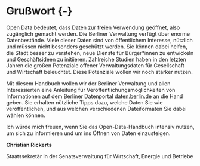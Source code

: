 # Grußwort {-}

Open Data bedeutet, dass Daten zur freien Verwendung geöffnet, also zugänglich gemacht werden.
Die Berliner Verwaltung verfügt über enorme Datenbestände.
Viele dieser Daten sind von öffentlichem Interesse, nützlich und müssen nicht besonders geschützt werden.
Sie können dabei helfen, die Stadt besser zu verstehen, neue Dienste für Bürger\*innen zu entwickeln und Geschäftsideen zu initiieren.
Zahlreiche Studien haben in den letzten Jahren die großen Potenziale offener Verwaltungsdaten für Gesellschaft und Wirtschaft beleuchtet.
Diese Potenziale wollen wir noch stärker nutzen.

Mit diesem Handbuch wollen wir der Berliner Verwaltung und allen Interessierten eine Anleitung für Veröffentlichungsmöglichkeiten von Informationen auf dem Berliner Datenportal [daten.berlin.de](https://daten.berlin.de) an die Hand geben.
Sie erhalten nützliche Tipps dazu, welche Daten Sie wie veröffentlichen, und aus welchen verschiedenen Dateiformaten Sie dabei wählen können.

Ich würde mich freuen, wenn Sie das Open-Data-Handbuch intensiv nutzen, um sich zu informieren und um ins Öffnen von Daten einzusteigen.

**Christian Rickerts**

Staatssekretär in der Senatsverwaltung für Wirtschaft, Energie und Betriebe

